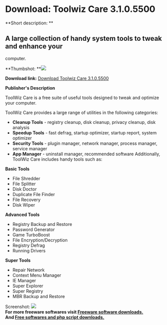 # Download: Toolwiz Care 3.1.0.5500

**Short description: **

## A large collection of handy system tools to tweak and enhance your
computer.

  
**Thumbshot: **![](http://www.freewarefiles.com/screenshot/toolwizcare_md.jpg)   
  
**Download link:** [Download Toolwiz Care 3.1.0.5500](http://freesoftwares.boysofts.com/Toolwiz-Care_program_90539.html)  
  

**Publisher's Description**  
  

ToolWiz Care is a free suite of useful tools designed to tweak and optimize
your computer.

ToolWiz Care provides a large range of utilities in the following categories:

  * **Cleanup Tools** \- registry cleanup, disk cleanup, privacy cleanup, disk analysis 
  * **Speedup Tools** \- fast defrag, startup optimizer, startup report, system optimizer 
  * **Security Tools** \- plugin manager, network manager, process manager, service manager 
  * **App Manager** \- uninstall manager, recommended software 
Additionally, ToolWiz Care includes handy tools such as:

**Basic Tools**

  * File Shredder 
  * File Splitter 
  * Disk Doctor 
  * Duplicate File Finder 
  * File Recovery 
  * Disk Wiper 

**Advanced Tools**

  * Registry Backup and Restore 
  * Password Generator 
  * Game TurboBoost 
  * File Encryption/Decryption 
  * Registry Defrag 
  * Running Drivers 

**Super Tools**

  * Repair Network 
  * Context Menu Manager 
  * IE Manager 
  * Super Explorer 
  * Super Registry 
  * MBR Backup and Restore 

  
  
Screenshot: ![](http://www.freewarefiles.com/screenshot/toolwizcare.jpg)  
**For more freeware softwares visit [Freeware software downloads.](http://freesoftwares.boysofts.com/)**   
**And [Free softwares and php script downloads.](http://www.boysofts.com/)**


